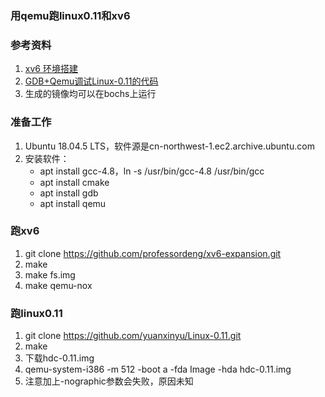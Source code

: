 ### 用qemu跑linux0.11和xv6

### 参考资料
1. [xv6 环境搭建](https://www.jianshu.com/p/03ab8791b363)
1. [GDB+Qemu调试Linux-0.11的代码](https://www.jianshu.com/p/ab4fa7f12f06)
1. 生成的镜像均可以在bochs上运行

### 准备工作
1. Ubuntu 18.04.5 LTS，软件源是cn-northwest-1.ec2.archive.ubuntu.com
1. 安装软件：
   * apt install gcc-4.8，ln -s /usr/bin/gcc-4.8 /usr/bin/gcc
   * apt install cmake
   * apt install gdb
   * apt install qemu

### 跑xv6
1. git clone https://github.com/professordeng/xv6-expansion.git
1. make
1. make fs.img
1. make qemu-nox

### 跑linux0.11
1. git clone https://github.com/yuanxinyu/Linux-0.11.git
1. make
1. 下载hdc-0.11.img
1. qemu-system-i386 -m 512 -boot a -fda Image -hda hdc-0.11.img
1. 注意加上-nographic参数会失败，原因未知

